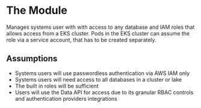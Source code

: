 # The Module

Manages systems user with with access to any database and IAM roles that allows access from a EKS cluster. Pods in the EKS cluster can assume the role via a service account, that has to be created separately.

## Assumptions

- Systems users will use passwordless authentication via AWS IAM only
- Systems users will need access to all databases in a cluster or lake
- The built in roles will be sufficient
- Users will use the Data API for access due to its granular RBAC controls and authentication providers integrations
